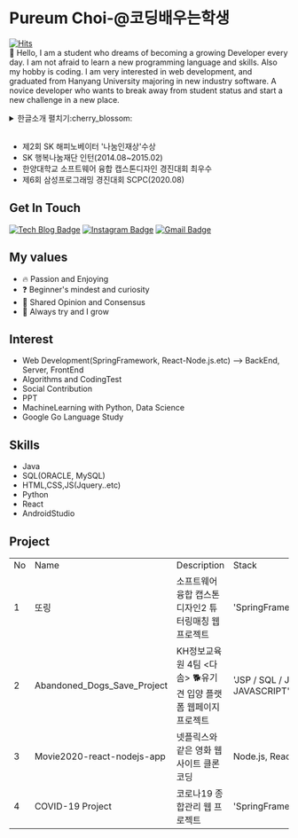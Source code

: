# Pureum Choi-@코딩배우는학생
[![Hits](https://hits.seeyoufarm.com/api/count/incr/badge.svg?url=https%3A%2F%2Fgithub.com%2Fzzsza)](https://hits.seeyoufarm.com) <br>
👋 Hello, I am a student who dreams of becoming a growing Developer every day.
I am not afraid to learn a new programming language and skills. Also my hobby is coding. I am very interested in web development, and graduated from Hanyang University majoring in new industry software. A novice developer who wants to break away from student status and start a new challenge in a new place.
<details>
<summary>한글소개 펼치기:cherry_blossom:</summary>
<div>
 <br>
👋 만나뵙게 되어 반갑습니다. 신입 웹개발자를 꿈꾸는 코딩배우는 학생 최푸름입니다. <br>
한양대학교에서 신산업 소프트웨어를 전공했으며 쉬는 날에도 코딩을 할 만큼 코딩에 대한 열정을 가지고 있습니다. 새로운 언어를 배우고 도전하는 것에 흥미를 느끼며 즐기는 편입니다.(요즘에는 알고리즘과 리눅스를 공부합니다) <br>
가장 좋아하는 언어는 Java이며 관심있는 분야는 웹 서버 개발입니다. 이유는 다른 프로그램에 비해, 많은 기능을 제공하는 웹이라는 플랫폼을 통해 내가 만든 프로그램이 다양한 기능과 서비스를 제공할 수 있기 때문입니다. <br> 현재 KH정보교육원에서 웹개발자 양성과정을 이수중에 있으며, SpringFramework와 관련된 여러 프로젝트 진행중에 있습니다. 가장 인상깊었던 프로젝트로는 학교의 또래튜터링 시스템 개선 프로그램이 있습니다. 대학내의 불편한 시스템을 개선하고자 웹사이트내 또래튜터링 매칭시스템을 추가했던 프로젝트였습니다. 이 프로젝트를 진행하면서 처음으로 '협업'을 하며 code-review와 clean-code에 대해 인지하고, 단순히 아이디어나 실행되는 모습이 중요한 것이 아니라 프로그램의 안정성과 재사용성등에 대해서도 다시 한번 생각해보는 계기가 되었습니다.
 <br>
저는 기술적 측면외에도 사회공헌이나 노블리스오블리제등에 대한 고찰과 관심이 많습니다. 때문에 이와관련된 대외활동이나 봉사, 인턴경력 또한 가지고 있습니다. 생각하는 개발자로써 궁극적으로 사회에 공헌할 수 있는 프로그램을 만드는 것이 하나의 작은 꿈입니다.
</div>
</details>
<br>
 <ul>
  <li>제2회 SK 해피노베이터 '나눔인재상'수상</li>
  <li>SK 행복나눔재단 인턴(2014.08~2015.02)</li>
  <li>한양대학교 소프트웨어 융합 캡스톤디자인 경진대회 최우수</li>
  <li>제6회 삼성프로그래밍 경진대회 SCPC(2020.08)</li>
 </ul>


## Get In Touch
<div align=left>
 
[![Tech Blog Badge](http://img.shields.io/badge/-Tech%20blog-black?style=flat-square&logo=github&link=https://blue-boy.tistory.com/)](https://blue-boy.tistory.com/) 
[![Instagram Badge](https://img.shields.io/badge/-Instagram-dd2a7b?style=flat-square&logo=instagram&logoColor=white&link=https://www.instagram.com/pu_rumm/)](https://www.instagram.com/data.scientist/) 
[![Gmail Badge](https://img.shields.io/badge/-Gmail-d14836?style=flat-square&logo=Gmail&logoColor=white&link=mailto:pooreumsunny@gmail.com)](mailto:pooreumsunny@gmail.com)

</div>

## My values
  - :fire: Passion and Enjoying
  - :question: Beginner's mindest and curiosity
  - :speech_balloon: Shared Opinion and Consensus
  - :rocket: Always try and I grow

## Interest
- Web Development(SpringFramework, React-Node.js.etc)
  --> BackEnd, Server, FrontEnd
- Algorithms and CodingTest
- Social Contribution
- PPT
- MachineLearning with Python, Data Science
- Google Go Language Study


## Skills
- Java
- SQL(ORACLE, MySQL)
- HTML,CSS,JS(Jquery..etc)
- Python
- React
- AndroidStudio

## Project
 <table>
    <tr>
      <td>No</td>
      <td>Name</td>
      <td>Description</td>
      <td>Stack</td>
  </tr>
  <tr>
    <td>1</td>
    <td>또링</td>
    <td>소프트웨어 융합 캡스톤디자인2 튜터링매칭 웹 프로젝트</td>
    <td>'SpringFramework','Tomcat9.0','Java','ORACLE','HTML,CSS,Javascript'</td>
  </tr>
  <tr>
    <td>2</td>
    <td>Abandoned_Dogs_Save_Project</td>
    <td>KH정보교육원 4팀 <다솜> 🐕유기견 입양 플랫폼 웹페이지 프로젝트</td>
    <td>'JSP / SQL / JSTL / JAVA / AJAX / JQUERY / HTML/CSS / JAVASCRIPT','Tomcat9.0','Java','ORACLE','HTML,CSS,Javascript'</td>
  </tr>
  <tr>
    <td>3</td>
    <td>Movie2020-react-nodejs-app</td>
    <td>넷플릭스와 같은 영화 웹사이트 클론코딩</td>
    <td>Node.js, React, HTML/CSS </td>
  </tr> 
   <tr>
    <td>4</td>
    <td>COVID-19 Project</td>
    <td>코로나19 종합관리 웹 프로젝트</td>
    <td>'SpringFramework','Tomcat9.0','Java','ORACLE','HTML,CSS,Javascript',AWS</td>
  </tr>
  </table>

<!--
**choipureum/choipureum** is a ✨ _special_ ✨ repository because its `README.md` (this file) appears on your GitHub profile.

Here are some ideas to get you started:

- 🔭 I’m currently working on ...
- 🌱 I’m currently learning ...
- 👯 I’m looking to collaborate on ...
- 🤔 I’m looking for help with ...
- 💬 Ask me about ...
- 📫 How to reach me: ...
- 😄 Pronouns: ...
- ⚡ Fun fact: ...
-->
